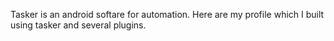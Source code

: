Tasker is an android softare for automation. 
Here are my profile which I built using tasker and several plugins.